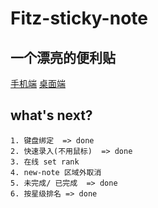 # Fitz-sticky-note

## 一个漂亮的便利贴
 [手机端](https://michealxie.github.io/m-micheal-sticky/dist/index.html)
 [桌面端](https://michealxie.github.io/micheal-sticky/dist/index.html)
## what's next?


	1. 键盘绑定  => done
	2. 快速录入(不用鼠标)  => done
	3. 在线 set rank  
	4. new-note 区域外取消
	5. 未完成/ 已完成  => done
	6. 按星级排名 => done
